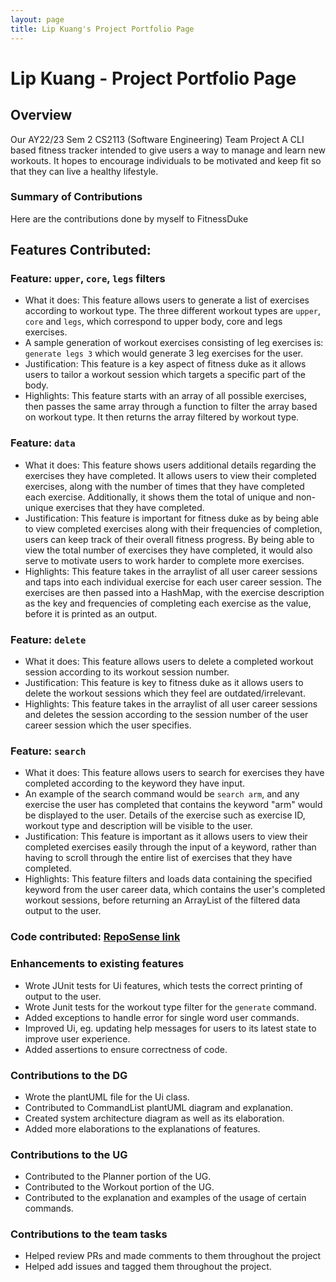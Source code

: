 ```yaml
---
layout: page
title: Lip Kuang's Project Portfolio Page
---
```


# Lip Kuang - Project Portfolio Page

## Overview

Our AY22/23 Sem 2 CS2113 (Software Engineering) Team Project
A CLI based fitness tracker intended to give users a way to manage and learn new workouts. It hopes to encourage
individuals to be motivated and keep fit so that they can live a healthy lifestyle.

### Summary of Contributions

Here are the contributions done by myself to FitnessDuke

## Features Contributed: 

### Feature: ```upper```, ```core```, ```legs``` filters
* What it does: This feature allows users to generate a list of exercises according to workout type. The three different
workout types are ```upper```, ```core``` and ```legs```, which correspond to upper body, core and legs exercises. 
* A sample generation of workout exercises consisting of leg exercises is: ```generate legs 3``` which would generate 3 leg exercises for the user.
* Justification: This feature is a key aspect of fitness duke as it allows users to tailor a workout session which targets a specific part of the body.
* Highlights: This feature starts with an array of all possible exercises, then passes the same array through a
  function to filter the array based on workout type. It then returns the array filtered by workout type. 

### Feature: ```data``` 
* What it does: This feature shows users additional details regarding the exercises they have completed. It allows users
to view their completed exercises, along with the number of times that they have completed each exercise. Additionally,
it shows them the total of unique and non-unique exercises that they have completed.
* Justification: This feature is important for fitness duke as by being able to view completed exercises along with 
their frequencies of completion, users can keep track of their overall fitness progress. By being able to view
the total number of exercises they have completed, it would also serve to motivate users to work harder to complete more 
exercises.
* Highlights: This feature takes in the arraylist of all user career sessions and taps into each individual exercise for
each user career session. The exercises are then passed into a HashMap, with the exercise description as the key and 
frequencies of completing each exercise as the value, before it is printed as an output.

### Feature: ```delete``` 
* What it does: This feature allows users to delete a completed workout session according to its workout session number.
* Justification: This feature is key to fitness duke as it allows users to delete the workout sessions which they feel are outdated/irrelevant.
* Highlights: This feature takes in the arraylist of all user career sessions and deletes the session according to the session number of the user career session which the user specifies. 

### Feature: ```search```
* What it does: This feature allows users to search for exercises they have completed according to the keyword they have
input.
* An example of the search command would be ```search arm```, and any exercise the user has completed that contains the 
keyword "arm" would be displayed to the user. Details of the exercise such as exercise ID, workout type and description 
will be visible to the user.
* Justification: This feature is important as it allows users to view their completed exercises easily through the input
of a keyword, rather than having to scroll through the entire list of exercises that they have completed.
* Highlights: This feature filters and loads data containing the specified keyword from the user career data, which 
contains the user's completed workout sessions, before returning an ArrayList of the filtered data output to the user.

### Code contributed: [RepoSense link](https://nus-cs2113-ay2223s2.github.io/tp-dashboard/?search=L-K-Chng&sort=groupTitle&sortWithin=title&timeframe=commit&mergegroup=&groupSelect=groupByRepos&breakdown=true&checkedFileTypes=docs~functional-code~test-code~other&since=2023-02-17&tabOpen=false&zFR=false)

### Enhancements to existing features
* Wrote JUnit tests for Ui features, which tests the correct printing of output to the user.
* Wrote Junit tests for the workout type filter for the ```generate``` command.
* Added exceptions to handle error for single word user commands.
* Improved Ui, eg. updating help messages for users to its latest state to improve user experience.
* Added assertions to ensure correctness of code.

### Contributions to the DG
* Wrote the plantUML file for the Ui class.
* Contributed to CommandList plantUML diagram and explanation.
* Created system architecture diagram as well as its elaboration.
* Added more elaborations to the explanations of features.

### Contributions to the UG
* Contributed to the Planner portion of the UG.
* Contributed to the Workout portion of the UG.
* Contributed to the explanation and examples of the usage of certain commands.

### Contributions to the team tasks
* Helped review PRs and made comments to them throughout the project
* Helped add issues and tagged them throughout the project.
